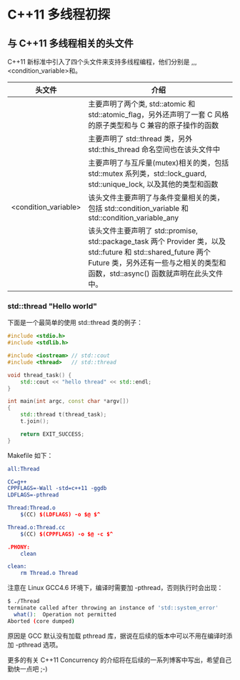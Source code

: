 # C++11 多线程初探

## 与 C++11 多线程相关的头文件

C++11 新标准中引入了四个头文件来支持多线程编程，他们分别是<atomic> ,<thread>,<mutex>,<condition_variable>和<future>。

| 头文件               | 介绍                                                         |
| -------------------- | ------------------------------------------------------------ |
| <atomic>             | 主要声明了两个类, std::atomic 和 std::atomic_flag，另外还声明了一套 C 风格的原子类型和与 C 兼容的原子操作的函数 |
| <thread>             | 主要声明了 std::thread 类，另外 std::this_thread 命名空间也在该头文件中 |
| <mutex>              | 主要声明了与互斥量(mutex)相关的类，包括 std::mutex 系列类，std::lock_guard, std::unique_lock, 以及其他的类型和函数 |
| <condition_variable> | 该头文件主要声明了与条件变量相关的类，包括 std::condition_variable 和 std::condition_variable_any |
| <future>             | 该头文件主要声明了 std::promise, std::package_task 两个 Provider 类，以及 std::future 和 std::shared_future 两个 Future 类，另外还有一些与之相关的类型和函数，std::async() 函数就声明在此头文件中。 |

### **std::thread "Hello world"**

下面是一个最简单的使用 std::thread 类的例子：

```c++
#include <stdio.h>
#include <stdlib.h>

#include <iostream> // std::cout
#include <thread>   // std::thread

void thread_task() {
    std::cout << "hello thread" << std::endl;
}

int main(int argc, const char *argv[])
{
    std::thread t(thread_task);
    t.join();

    return EXIT_SUCCESS;
}  
```

Makefile 如下：

```cmake
all:Thread

CC=g++
CPPFLAGS=-Wall -std=c++11 -ggdb
LDFLAGS=-pthread

Thread:Thread.o
    $(CC) $(LDFLAGS) -o $@ $^

Thread.o:Thread.cc
    $(CC) $(CPPFLAGS) -o $@ -c $^

.PHONY:
    clean

clean:
    rm Thread.o Thread
```

注意在 Linux GCC4.6 环境下，编译时需要加 -pthread，否则执行时会出现：

```bash
$ ./Thread
terminate called after throwing an instance of 'std::system_error'
  what():  Operation not permitted
Aborted (core dumped)
```

原因是 GCC 默认没有加载 pthread 库，据说在后续的版本中可以不用在编译时添加 -pthread 选项。

更多的有关 C++11 Concurrency 的介绍将在后续的一系列博客中写出，希望自己勤快一点吧 ;-)